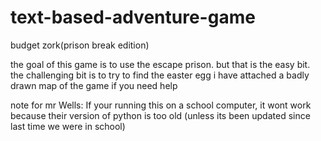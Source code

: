 # text-based-adventure-game
budget zork(prison break edition)


the goal of this game is to use the escape prison. but that is the easy bit. the challenging bit is to try to find the easter egg 
i have attached a badly drawn map of the game if you need help

note for mr Wells: If your running this on a school computer, it wont work because their version of python is too old (unless its been updated since last time we were in school)
